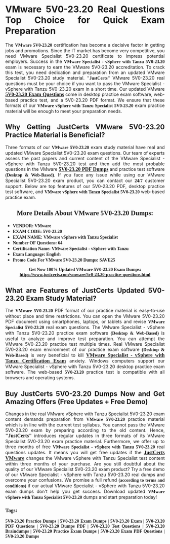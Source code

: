 <h1 style="text-align: justify;"><strong>VMware 5V0-23.20 Real Questions Top Choice for Quick Exam Preparation</strong></h1>

<p style="text-align: justify;">The <span style="font-family:Georgia,serif;"><strong>VMware 5V0-23.20</strong></span> certification has become a decisive factor in getting jobs and promotions. Since the IT market has become very competitive, you need VMware Specialist 5V0-23.20 certificate to impress potential employers. Success in the <span style="font-family:Georgia,serif;"><strong>VMware Specialist - vSphere with Tanzu 5V0-23.20</strong></span> exam is necessary to earn the VMware 5V0-23.20 accreditation. To crack this test, you need dedication and preparation from an updated VMware Specialist 5V0-23.20 study material. <span style="font-size:14px;"><span style="font-family:Georgia,serif;"><strong>"JustCerts"</strong></span></span> VMware 5V0-23.20 real questions must be your choice if you want to pass the VMware Specialist - vSphere with Tanzu 5V0-23.20 exam in a short time. Our updated VMware <a href="https://www.justcerts.com/vmware/5v0-23.20-practice-questions.html"><span style="font-size:16px;"><span style="font-family:Georgia,serif;"><strong>5V0-23.20 Exam Questions</strong></span></span></a> come in desktop practice exam software, web-based practice test, and a 5V0-23.20 PDF format. We ensure that these formats of our <span style="font-family:Georgia,serif;"><strong>VMware vSphere with Tanzu Specialist 5V0-23.20</strong></span> exam practice material will be enough to meet your preparation needs.</p>

<h2 style="text-align: justify;"><strong>Why Getting JustCerts VMware 5V0-23.20 Practice Material is Beneficial?</strong></h2>

<p style="text-align: justify;">Three formats of our <span style="font-family:Georgia,serif;"><strong>VMware 5V0-23.20</strong></span> exam study material have real and updated VMware Specialist 5V0-23.20 exam questions. Our team of experts assess the past papers and current content of the VMware Specialist - vSphere with Tanzu 5V0-23.20 test and then add the most probable questions in the VMware <a href="https://www.justcerts.com/vmware/5v0-23.20-practice-questions.html"><span style="font-size:16px;"><span style="font-family:Georgia,serif;"><strong>5V0-23.20 PDF Dumps</strong></span></span></a> and practice test software <span style="font-family:Georgia,serif;"><strong>(Desktop & Web-Based)</strong></span>. If you face any issue while using our VMware Specialist 5V0-23.20 exam product, you can contact our <span style="font-family:Georgia,serif;"><strong>24/7</strong></span> customer support. Below are top features of our 5V0-23.20 PDF, desktop practice test software, and <span style="font-family:Georgia,serif;"><strong>VMware vSphere with Tanzu Specialist 5V0-23.20</strong></span> web-based practice exam.</p>

<h2 style="text-align: center;"><strong><span style="font-family:Georgia,serif;">More Details About VMware 5V0-23.20 Dumps:</span></strong></h2>

<ul>
	<li style="text-align: justify;"><span style="font-size:14px;"><span style="font-family:Georgia,serif;"><strong>VENDOR: VMware</strong></span></span></li>
	<li style="text-align: justify;"><span style="font-size:14px;"><span style="font-family:Georgia,serif;"><strong>EXAM CODE: 5V0-23.20</strong></span></span></li>
	<li style="text-align: justify;"><span style="font-size:14px;"><span style="font-family:Georgia,serif;"><strong>EXAM NAME: VMware vSphere with Tanzu Specialist</strong></span></span></li>
	<li style="text-align: justify;"><span style="font-size:14px;"><span style="font-family:Georgia,serif;"><strong>Number OF Questions: 64</strong></span></span></li>
	<li style="text-align: justify;"><span style="font-size:14px;"><span style="font-family:Georgia,serif;"><strong>Certification Name: VMware Specialist - vSphere with Tanzu</strong></span></span></li>
	<li style="text-align: justify;"><span style="font-size:14px;"><span style="font-family:Georgia,serif;"><strong>Exam Language: English</strong></span></span></li>
	<li style="text-align: justify;"><span style="font-size:14px;"><span style="font-family:Georgia,serif;"><strong>Promo Code For VMware 5V0-23.20 Dumps: SAVE25</strong></span></span></li>
</ul>

<p style="text-align: center;"><strong><span style="font-family:Georgia,serif;"><span style="font-size:14px;">Get Now 100% Updated VMware 5V0-23.20 Exam Dumps:</span> <a href="https://www.justcerts.com/vmware/5v0-23.20-practice-questions.html">https://www.justcerts.com/vmware/5v0-23.20-practice-questions.html</a></span></strong></p>

<h2 style="text-align: justify;"><strong>What are Features of JustCerts Updated 5V0-23.20 Exam Study Material?</strong></h2>

<p style="text-align: justify;">The <span style="font-family:Georgia,serif;"><strong>VMware 5V0-23.20</strong></span> PDF format of our practice material is easy-to-use without place and time restrictions. You can open the VMware 5V0-23.20 PDF document using smartphones, laptops, or tablets and revise <span style="font-family:Georgia,serif;"><strong>VMware Specialist 5V0-23.20</strong></span> real exam questions. The VMware Specialist - vSphere with Tanzu 5V0-23.20 practice exam software <span style="font-family:Georgia,serif;"><strong>(Desktop & Web-Based)</strong></span> is useful to analyze and improve test preparation. You can attempt the VMware 5V0-23.20 practice test multiple times. Real VMware Specialist 5V0-23.20 exam environment of our practice exam software <span style="font-family:Georgia,serif;"><strong>(Desktop & Web-Based)</strong></span> is very beneficial to kill <a href="https://www.justcerts.com/vmware/vmware-specialist-certification-exams.html"><span style="font-size:16px;"><span style="font-family:Georgia,serif;"><strong>VMware Specialist - vSphere with Tanzu Certification Exam</strong></span></span></a> anxiety. Windows computers support our VMware Specialist - vSphere with Tanzu 5V0-23.20 desktop practice exam software. The web-based <span style="font-family:Georgia,serif;"><strong>5V0-23.20 </strong></span> practice test is compatible with all browsers and operating systems.</p>

<h2 style="text-align: justify;"><strong>Buy JustCerts 5V0-23.20 Dumps Now and Get Amazing Offers (Free Updates + Free Demo)</strong></h2>

<p style="text-align: justify;">Changes in the real VMware vSphere with Tanzu Specialist 5V0-23.20 exam content demands preparation from <span style="font-family:Georgia,serif;"><strong>VMware 5V0-23.20</strong></span> practice material which is in line with the current test syllabus. You cannot pass the VMware 5V0-23.20 exam by preparing according to the old content. Hence, <span style="font-size:16px;"><span style="font-family:Georgia,serif;"><strong>"JustCerts"</strong></span></span> introduces regular updates in three formats of its VMware Specialist 5V0-23.20 exam practice material. Furthermore, we offer up to three months of free <span style="font-family:Georgia,serif;"><strong>VMware Specialist - vSphere with Tanzu 5V0-23.20 </strong></span>real questions updates. It means you will get free updates if the <a href="https://www.justcerts.com/vmware-certification-exams.html"><span style="font-size:16px;"><span style="font-family:Georgia,serif;"><strong>JustCerts VMware</strong></span></span></a> changes the VMware vSphere with Tanzu Specialist test content within three months of your purchase. Are you still doubtful about the quality of our VMware Specialist 5V0-23.20 exam product? Try a free demo of our VMware Specialist - vSphere with Tanzu 5V0-23.20 real dumps and overcome your confusions. We promise a full refund <span style="font-family:Georgia,serif;"><strong>(according to terms and conditions)</strong></span> if our actual VMware Specialist - vSphere with Tanzu 5V0-23.20 exam dumps don't help you get success. Download updated <span style="font-family:Georgia,serif;"><strong>VMware vSphere with Tanzu Specialist 5V0-23.20</strong></span> dumps and start preparation today!</p>

<h3 style="text-align: justify;"><span style="font-family:Georgia,serif;"><strong>Tags:</strong></span></h3>

<p style="text-align: justify;"><span style="font-family:Georgia,serif;"><strong>5V0-23.20 Practice Dumps | 5V0-23.20 Exam Dumps | 5V0-23.20 Exam | 5V0-23.20 PDF Questions | 5V0-23.20 Dumps PDF | 5V0-23.20 Test Questions | 5V0-23.20 Braindumps | 5V0-23.20 Practice Exam Dumps | 5V0-23.20 Exam PDF Questions | 5V0-23.20 Dumps</strong></span></p>
